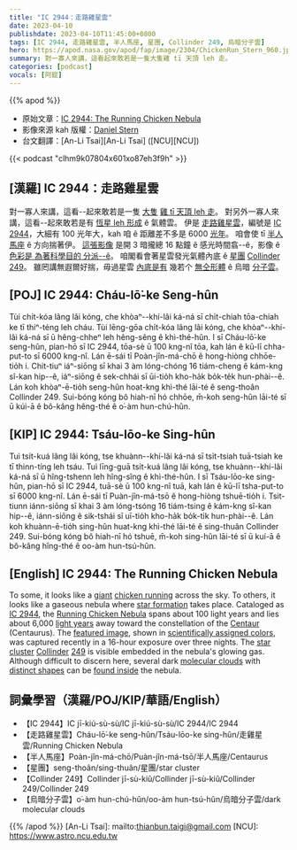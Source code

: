 ```yaml
---
title: "IC 2944：走路雞星雲"
date: 2023-04-10
publishdate: 2023-04-10T11:45:00+0800
tags: [IC 2944, 走路雞星雲, 半人馬座, 星團, Collinder 249, 烏暗分子雲]
hero: https://apod.nasa.gov/apod/fap/image/2304/ChickenRun_Stern_960.jpg
summary: 對一寡人來講，這看起來敢若是一隻大隻雞 tī 天頂 leh 走。
categories: [podcast]
vocals: [阿錕]
---
```


{{% apod %}}

- 原始文章：[IC 2944: The Running Chicken Nebula](https://apod.nasa.gov/apod/ap230410.html)
- 影像來源 kah 版權：[Daniel Stern](https://www.instagram.com/messierchaser/)
- 台文翻譯：[An-Li Tsai][An-Li Tsai] ([NCU][NCU])

{{< podcast "clhm9k07804x601xo87eh3f9h" >}}

## [漢羅] IC 2944：走路雞星雲
對一寡人來講，這看--起來敢若是一隻 [大隻][giant] [雞 tī 天頂 leh 走][chicken running]。
對另外一寡人來講，這看--起來敢若是有 [恆星 leh 形成][star formation] ê 氣體雲。
伊是 [走路雞星雲][Running Chicken Nebula]，編號是 [IC 2944][IC 2944]，大細有 100 光年大，kah 咱 ê 距離差不多是 6000 [光年][light years]。
咱會使 tī [半人馬座][Centaur] ê 方向揣著伊。
[這張影像][featured image] 是開 3 暗攏總 16 點鐘 ê 感光時間翕--ê，影像 ê [色彩是 為著科學目的 分派--ê][scientifically assigned colors]。
咱閣看會著星雲發光氣體內底 ê [星團][star cluster] [Collinder][Collinder] [249][249]。
雖罔講無遐爾好揣，毋過星雲 [內底是有][found inside] 幾若个 [無仝形體][distinct shapes] ê 烏暗 [分子雲][molecular clouds]。

## [POJ] IC 2944: Cháu-lō͘-ke Seng-hûn
Tùi chi̍t-kóa lâng lâi kóng, che khòaⁿ--khí-lâi ká-ná sī chi̍t-chiah tōa-chiah ke tī thiⁿ-téng leh cháu.
Tùi lēng-gōa chi̍t-kóa lâng lâi kóng, che khòaⁿ--khí-lâi ká-ná sī ū hêng-chheⁿ leh hêng-sêng ê khì-thé-hûn.
I sī Cháu-lō͘-ke seng-hûn, pian-hō sī IC 2944, tōa-sè ū 100 kng-nî tōa, kah lán ê kū-lī chha-put-to sī 6000 kng-nî.
Lán ē-sái tī Poàn-jîn-má-chō ê hong-hiòng chhōe-tio̍h i.
Chit-tiuⁿ iáⁿ-siōng sī khai 3 àm lóng-chóng 16 tiám-cheng ê kám-kng sî-kan hip--ê, iáⁿ-siōng ê sek-chhái sī ūi-tio̍h kho-ha̍k bo̍k-te̍k hun-phài--ê.
Lán koh khòaⁿ-ē-tio̍h seng-hûn hoat-kng khì-thé lāi-té ê seng-thoân Collinder 249.
Sui-bóng kóng bô hiah-nī hó chhōe, m̄-koh seng-hûn lāi-té sī ū kúi-ā ê bô-kâng hêng-thé ê o͘-àm hun-chú-hûn.

## [KIP] IC 2944: Tsáu-lōo-ke Sing-hûn
Tuì tsi̍t-kuá lâng lâi kóng, tse khuànn--khí-lâi ká-ná sī tsi̍t-tsiah tuā-tsiah ke tī thinn-tíng leh tsáu.
Tuì līng-guā tsi̍t-kuá lâng lâi kóng, tse khuànn--khí-lâi ká-ná sī ū hîng-tshenn leh hîng-sîng ê khì-thé-hûn.
I sī Tsáu-lōo-ke sing-hûn, pian-hō sī IC 2944, tuā-sè ū 100 kng-nî tuā, kah lán ê kū-lī tsha-put-to sī 6000 kng-nî.
Lán ē-sái tī Puàn-jîn-má-tsō ê hong-hiòng tshuē-tio̍h i.
Tsit-tiunn iánn-siōng sī khai 3 àm lóng-tsóng 16 tiám-tsing ê kám-kng sî-kan hip--ê, iánn-siōng ê sik-tshái sī uī-tio̍h kho-ha̍k bo̍k-ti̍k hun-phài--ê.
Lán koh khuànn-ē-tio̍h sing-hûn huat-kng khì-thé lāi-té ê sing-thuân Collinder 249.
Sui-bóng kóng bô hiah-nī hó tshuē, m̄-koh sing-hûn lāi-té sī ū kuí-ā ê bô-kâng hîng-thé ê oo-àm hun-tsú-hûn.

## [English] IC 2944: The Running Chicken Nebula
To some, it looks like a [giant][giant] [chicken running][chicken running] across the sky.
To others, it looks like a gaseous nebula where [star formation][star formation] takes place.
Cataloged as [IC 2944][IC 2944], the [Running Chicken Nebula][Running Chicken Nebula] spans about 100 light years and lies about 6,000 [light years][light years] away toward the constellation of the [Centaur][Centaur] (Centaurus).
The [featured image][featured image], shown in [scientifically assigned colors][scientifically assigned colors], was captured recently in a 16-hour exposure over three nights.
The [star cluster][star cluster] [Collinder][Collinder] [249][249] is visible embedded in the nebula's glowing gas.
Although difficult to discern here, several dark [molecular clouds][molecular clouds] with [distinct shapes][distinct shapes] can be [found inside][found inside] the nebula.

## 詞彙學習（漢羅/POJ/KIP/華語/English）
- 【IC 2944】IC jī-kiú-sù-sù/IC jī-kiú-sù-sù/IC 2944/IC 2944
- 【走路雞星雲】Cháu-lō͘-ke seng-hûn/Tsáu-lōo-ke sing-hûn/走雞星雲/Running Chicken Nebula
- 【半人馬座】Poàn-jîn-má-chō/Puàn-jîn-má-tsō/半人馬座/Centaurus
- 【星團】seng-thoân/sing-thuân/星團/star cluster
- 【Collinder 249】Collinder jī-sù-kiû/Collinder jī-sù-kiû/Collinder 249/Collinder 249
- 【烏暗分子雲】o͘-àm hun-chú-hûn/oo-àm hun-tsú-hûn/烏暗分子雲/dark molecular clouds

{{% /apod %}}
[An-Li Tsai]: mailto:thianbun.taigi@gmail.com
[NCU]: https://www.astro.ncu.edu.tw

[copyright]: https://apod.nasa.gov/apod/fap/lib/about_apod.html#srapply
[License]: https://creativecommons.org/licenses/by/2.0/

[giant]:https://www.pbase.com/image/135786665
[chicken running]:https://youtu.be/jPyN3K1Up6c?t=5
[star formation]:https://jwst.nasa.gov/birth.html
[IC 2944]:https://en.wikipedia.org/wiki/IC_2944
[Running Chicken Nebula]:https://apod.nasa.gov/cgi-bin/apod/apod_search?tquery=chicken
[light years]:https://spaceplace.nasa.gov/light-year/
[Centaur]:https://www.greekmythology.com/Myths/Creatures/Centaur/centaur.html
[featured image]:https://www.instagram.com/p/CqMnq_gugxF/
[scientifically assigned colors]:https://hubblesite.org/contents/articles/the-meaning-of-light-and-color
[star cluster]:http://asterisk.apod.com/viewtopic.php?f=24&t=18009
[Collinder]:https://en.wikipedia.org/wiki/Per_Collinder
[249]:https://en.wikipedia.org/wiki/249_(number)
[molecular clouds]:https://en.wikipedia.org/wiki/Molecular_cloud
[distinct shapes]:https://apod.nasa.gov/apod/ap081228.html
[found inside]:https://apod.nasa.gov/apod/ap140305.html

